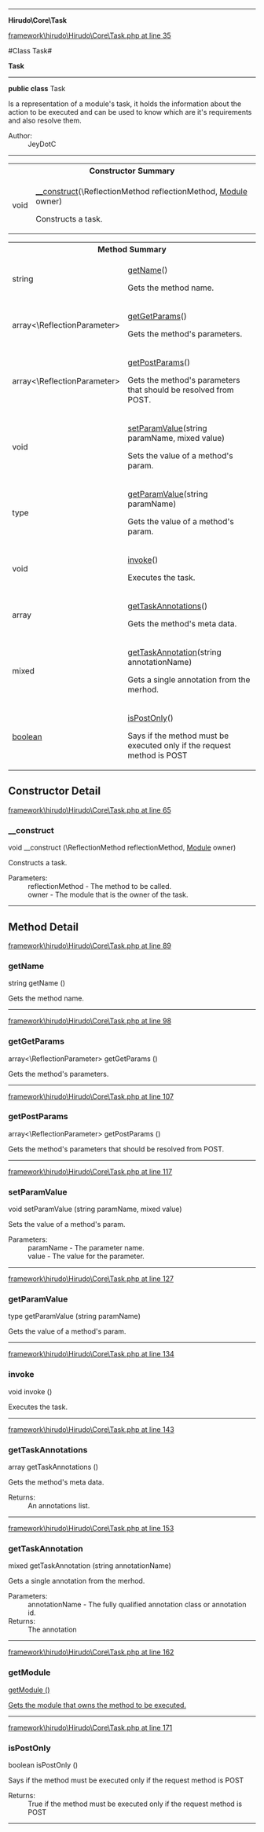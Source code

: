 

- - -

**Hirudo\Core\Task**


<a href="https://github.com/JeyDotC/Hirudo/blob/master/framework/hirudo/Hirudo/Core/Task.php#L35" target='_blank'>framework\hirudo\Hirudo\Core\Task.php at line 35</a>

#Class Task#

**Task**




- - -

<p><strong>public  class</strong> <span>Task</span></p>

<div class="comment" id="overview_description"><p>Is a representation of a module's task, it holds the information about the action
to be executed and can be used to know which are it's requirements and also
resolve them.</p></div>

<dl>
<dt>Author:</dt>
<dd>JeyDotC</dd>
</dl>


<hr />

<table id="summary_constructor">
<tr><th colspan="2">Constructor Summary</th></tr>
<tr>
<td><span class='k'></span> <span class='nx'>void</span></td>
<td class="description"><p class="name"><a href="#__construct">__construct</a>(\ReflectionMethod reflectionMethod, <a href="https://github.com/JeyDotC/Hirudo-docs/blob/master/Hirudo/Core/Module.md">Module</a> owner)</p><p class="description">Constructs a task.</p></td>
</tr>
</table>

<table id="summary_method">
<tr><th colspan="2">Method Summary</th></tr>
<tr>
<td><span class='k'></span> <span class='nx'>string</span></td>
<td class="description"><p class="name"><a href="#getname">getName</a>()</p><p class="description">Gets the method name.</p></td>
</tr>
<tr>
<td><span class='k'></span> <span class='nx'>array<\ReflectionParameter></span></td>
<td class="description"><p class="name"><a href="#getgetparams">getGetParams</a>()</p><p class="description">Gets the method's parameters.</p></td>
</tr>
<tr>
<td><span class='k'></span> <span class='nx'>array<\ReflectionParameter></span></td>
<td class="description"><p class="name"><a href="#getpostparams">getPostParams</a>()</p><p class="description">Gets the method's parameters that should be resolved from POST.</p></td>
</tr>
<tr>
<td><span class='k'></span> <span class='nx'>void</span></td>
<td class="description"><p class="name"><a href="#setparamvalue">setParamValue</a>(string paramName, mixed value)</p><p class="description">Sets the value of a method's param.</p></td>
</tr>
<tr>
<td><span class='k'></span> <span class='nx'>type</span></td>
<td class="description"><p class="name"><a href="#getparamvalue">getParamValue</a>(string paramName)</p><p class="description">Gets the value of a method's param.</p></td>
</tr>
<tr>
<td><span class='k'></span> <span class='nx'>void</span></td>
<td class="description"><p class="name"><a href="#invoke">invoke</a>()</p><p class="description">Executes the task.</p></td>
</tr>
<tr>
<td><span class='k'></span> <span class='nx'>array<mixed></span></td>
<td class="description"><p class="name"><a href="#gettaskannotations">getTaskAnnotations</a>()</p><p class="description">Gets the method's meta data.</p></td>
</tr>
<tr>
<td><span class='k'></span> <span class='nx'>mixed</span></td>
<td class="description"><p class="name"><a href="#gettaskannotation">getTaskAnnotation</a>(string annotationName)</p><p class="description">Gets a single annotation from the merhod.</p></td>
</tr>
<tr>
<td><span class='k'></span> <span class='nx'><a href='https://github.com/JeyDotC/Hirudo-docs/blob/master/Hirudo/Core/Task.md#getModule>Module</a></span></td>
<td class="description"><p class="name"><a href="#getmodule">getModule</a>()</p><p class="description">Gets the module that owns the method to be executed.</p></td>
</tr>
<tr>
<td><span class='k'></span> <span class='nx'>boolean</span></td>
<td class="description"><p class="name"><a href="#ispostonly">isPostOnly</a>()</p><p class="description">Says if the method must be executed only if the request method is POST</p></td>
</tr>
</table>

<h2 id="detail_method">Constructor Detail</h2>

<a href="https://github.com/JeyDotC/Hirudo/blob/master/framework/hirudo/Hirudo/Core/Task.php#L65" target='_blank'>framework\hirudo\Hirudo\Core\Task.php at line 65</a>

<h3 id="__construct">__construct</h3>
<span class='k'></span> <span class='nx'>void</span> <span class='nf'>__construct</span> (\ReflectionMethod reflectionMethod, <a href="https://github.com/JeyDotC/Hirudo-docs/blob/master/Hirudo/Core/Module.md">Module</a> owner)

<div class="details">
<p>Constructs a task.</p><dl>
<dt>Parameters:</dt>
<dd>reflectionMethod - The method to be called.</dd>
<dd>owner - The module that is the owner of the task.</dd>
</dl>

</div>

- - -

<h2 id="detail_method">Method Detail</h2>

<a href="https://github.com/JeyDotC/Hirudo/blob/master/framework/hirudo/Hirudo/Core/Task.php#L89" target='_blank'>framework\hirudo\Hirudo\Core\Task.php at line 89</a>

<h3 id="getName()">getName</h3>
<span class='k'></span> <span class='nx'>string</span> <span class='nf'>getName</span> ()

<div class="details">
<p>Gets the method name.</p>
</div>

- - -


<a href="https://github.com/JeyDotC/Hirudo/blob/master/framework/hirudo/Hirudo/Core/Task.php#L98" target='_blank'>framework\hirudo\Hirudo\Core\Task.php at line 98</a>

<h3 id="getGetParams()">getGetParams</h3>
<span class='k'></span> <span class='nx'>array<\ReflectionParameter></span> <span class='nf'>getGetParams</span> ()

<div class="details">
<p>Gets the method's parameters.</p>
</div>

- - -


<a href="https://github.com/JeyDotC/Hirudo/blob/master/framework/hirudo/Hirudo/Core/Task.php#L107" target='_blank'>framework\hirudo\Hirudo\Core\Task.php at line 107</a>

<h3 id="getPostParams()">getPostParams</h3>
<span class='k'></span> <span class='nx'>array<\ReflectionParameter></span> <span class='nf'>getPostParams</span> ()

<div class="details">
<p>Gets the method's parameters that should be resolved from POST.</p>
</div>

- - -


<a href="https://github.com/JeyDotC/Hirudo/blob/master/framework/hirudo/Hirudo/Core/Task.php#L117" target='_blank'>framework\hirudo\Hirudo\Core\Task.php at line 117</a>

<h3 id="setParamValue()">setParamValue</h3>
<span class='k'></span> <span class='nx'>void</span> <span class='nf'>setParamValue</span> (string paramName, mixed value)

<div class="details">
<p>Sets the value of a method's param.</p><dl>
<dt>Parameters:</dt>
<dd>paramName - The parameter name.</dd>
<dd>value - The value for the parameter.</dd>
</dl>

</div>

- - -


<a href="https://github.com/JeyDotC/Hirudo/blob/master/framework/hirudo/Hirudo/Core/Task.php#L127" target='_blank'>framework\hirudo\Hirudo\Core\Task.php at line 127</a>

<h3 id="getParamValue()">getParamValue</h3>
<span class='k'></span> <span class='nx'>type</span> <span class='nf'>getParamValue</span> (string paramName)

<div class="details">
<p>Gets the value of a method's param.</p>
</div>

- - -


<a href="https://github.com/JeyDotC/Hirudo/blob/master/framework/hirudo/Hirudo/Core/Task.php#L134" target='_blank'>framework\hirudo\Hirudo\Core\Task.php at line 134</a>

<h3 id="invoke()">invoke</h3>
<span class='k'></span> <span class='nx'>void</span> <span class='nf'>invoke</span> ()

<div class="details">
<p>Executes the task.</p>
</div>

- - -


<a href="https://github.com/JeyDotC/Hirudo/blob/master/framework/hirudo/Hirudo/Core/Task.php#L143" target='_blank'>framework\hirudo\Hirudo\Core\Task.php at line 143</a>

<h3 id="getTaskAnnotations()">getTaskAnnotations</h3>
<span class='k'></span> <span class='nx'>array<mixed></span> <span class='nf'>getTaskAnnotations</span> ()

<div class="details">
<p>Gets the method's meta data.</p><dl>
<dt>Returns:</dt>
<dd>An annotations list.</dd>
</dl>

</div>

- - -


<a href="https://github.com/JeyDotC/Hirudo/blob/master/framework/hirudo/Hirudo/Core/Task.php#L153" target='_blank'>framework\hirudo\Hirudo\Core\Task.php at line 153</a>

<h3 id="getTaskAnnotation()">getTaskAnnotation</h3>
<span class='k'></span> <span class='nx'>mixed</span> <span class='nf'>getTaskAnnotation</span> (string annotationName)

<div class="details">
<p>Gets a single annotation from the merhod.</p><dl>
<dt>Parameters:</dt>
<dd>annotationName - The fully qualified annotation class or annotation id.</dd>
<dt>Returns:</dt>
<dd>The annotation</dd>
</dl>

</div>

- - -


<a href="https://github.com/JeyDotC/Hirudo/blob/master/framework/hirudo/Hirudo/Core/Task.php#L162" target='_blank'>framework\hirudo\Hirudo\Core\Task.php at line 162</a>

<h3 id="getModule()">getModule</h3>
<span class='k'></span> <span class='nx'><a href='https://github.com/JeyDotC/Hirudo-docs/blob/master/Hirudo/Core/Task.md#getModule>Module</a></span> <span class='nf'>getModule</span> ()

<div class="details">
<p>Gets the module that owns the method to be executed.</p>
</div>

- - -


<a href="https://github.com/JeyDotC/Hirudo/blob/master/framework/hirudo/Hirudo/Core/Task.php#L171" target='_blank'>framework\hirudo\Hirudo\Core\Task.php at line 171</a>

<h3 id="isPostOnly()">isPostOnly</h3>
<span class='k'></span> <span class='nx'>boolean</span> <span class='nf'>isPostOnly</span> ()

<div class="details">
<p>Says if the method must be executed only if the request method is POST</p><dl>
<dt>Returns:</dt>
<dd>True if the method must be executed only if the request method is POST</dd>
</dl>

</div>

- - -

